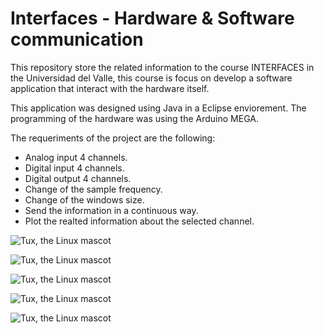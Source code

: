 # Interfaces - Hardware & Software communication
This repository store the related information to the course INTERFACES in the Universidad del Valle, this course is focus on develop a software application that interact with the hardware itself.

This application was designed using Java in a Eclipse enviorement.
The programming of the hardware was using the Arduino MEGA.

The requeriments of the project are the following:

- Analog input 4 channels.
- Digital input 4 channels.
- Digital output 4 channels.
- Change of the sample frequency.
- Change of the windows size.
- Send the information in a continuous way.
- Plot the realted information about the selected channel.



![Tux, the Linux mascot](https://user-images.githubusercontent.com/59969678/123896719-af201780-d927-11eb-81c2-328fd7740325.png)

![Tux, the Linux mascot](https://user-images.githubusercontent.com/59969678/123897166-88161580-d928-11eb-95b8-7a9566b0be23.png)

![Tux, the Linux mascot](https://user-images.githubusercontent.com/59969678/123897170-88aeac00-d928-11eb-9360-8edb59d39e14.png)

![Tux, the Linux mascot](https://user-images.githubusercontent.com/59969678/123897172-88aeac00-d928-11eb-98c7-a6ad2ae51fad.png)

![Tux, the Linux mascot](https://user-images.githubusercontent.com/59969678/123897175-89474280-d928-11eb-9f05-730de94dd7d6.png)


















